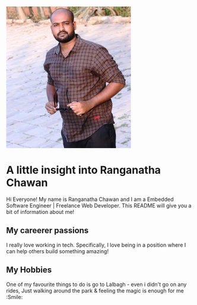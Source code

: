 ![Headshot](Ranganatha-Chawan.JPG)

# A little insight into Ranganatha Chawan
Hi Everyone! My name is Ranganatha Chawan and I am a Embedded Software Engineer | Freelance Web Developer. This README will give you a bit of information about me!

## My careerer passions
I really love working in tech. Specifically, I love being in a position where I can help others build something amazing!

## My Hobbies
One of my favourite things to do is go to Lalbagh - even i didn't go on any rides, Just walking around the park & feeling the magic is enough for me :Smile:
